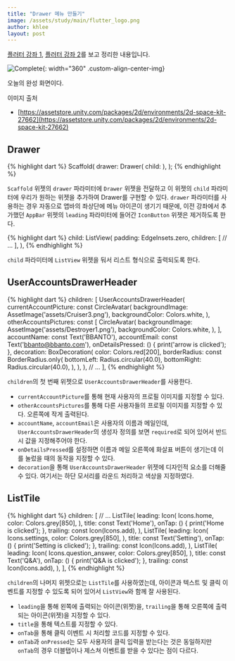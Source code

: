 ```yaml
---
title: "Drawer 메뉴 만들기"
image: /assets/study/main/flutter_logo.png
author: khlee
layout: post
---
```


[플러터 강좌 1](https://youtu.be/8gDhEdFhfys?si=9gLZq4VihAZtOh1r), [플러터 강좌 2](https://youtu.be/j5O49p7CL1o?si=AQcRqG-yTCwD5bOM)를 보고 정리한 내용입니다.

![Complete]({{site.baseurl}}/assets/study/flutter/008_drawer/complete.png){: width="360" .custom-align-center-img}

오늘의 완성 화면이다.

이미지 출처
* [https://assetstore.unity.com/packages/2d/environments/2d-space-kit-27662](https://assetstore.unity.com/packages/2d/environments/2d-space-kit-27662)

## Drawer

{% highlight dart %}
Scaffold(
  drawer: Drawer(
    child: 
  ),
);
{% endhighlight %}

`Scaffold` 위젯의 `drawer` 파라미터에 `Drawer` 위젯을 전달하고 이 위젯의 `child` 파라미터에 우리가 원하는 위젯을 추가하여 Drawer를 구현할 수 있다. `drawer` 파라미터를 사용하는 경우 자동으로 앱바의 좌상단에 메뉴 아이콘이 생기기 때문에, 이전 강좌에서 추가했던 `AppBar` 위젯의 `leading` 파라미터에 들어간 `IconButton` 위젯은 제거하도록 한다.

{% highlight dart %}
child: ListView(
  padding: EdgeInsets.zero,
  children: [
    // ...
  ],
),
{% endhighlight %}

`child` 파라미터에 `ListView` 위젯을 둬서 리스트 형식으로 출력되도록 한다.

## UserAccountsDrawerHeader

{% highlight dart %}
children: [
  UserAccountsDrawerHeader(
    currentAccountPicture: const CircleAvatar(
      backgroundImage: AssetImage('assets/Cruiser3.png'),
      backgroundColor: Colors.white,
    ),
    otherAccountsPictures: const [
      CircleAvatar(
        backgroundImage: AssetImage('assets/Destroyer1.png'),
        backgroundColor: Colors.white,
      ),
    ],
    accountName: const Text('BBANTO'),
    accountEmail: const Text('bbanto@bbanto.com'),
    onDetailsPressed: () {
      print('arrow is clicked');
    },
    decoration: BoxDecoration(
      color: Colors.red[200],
      borderRadius: const BorderRadius.only(
        bottomLeft: Radius.circular(40.0),
        bottomRight: Radius.circular(40.0),
      ),
    ),
  ),
  // ...
],
{% endhighlight %}

`children`의 첫 번째 위젯으로 `UserAccountsDrawerHeader`를 사용한다.

* `currentAccountPicture`를 통해 현재 사용자의 프로필 이미지를 지정할 수 있다.
* `otherAccountsPictures`를 통해 다른 사용자들의 프로필 이미지를 지정할 수 있다. 오른쪽에 작게 출력된다.
* `accountName`, `accountEmail`은 사용자의 이름과 메일인데, `UserAccountsDrawerHeader`의 생성자 정의를 보면 `required`로 되어 있어서 반드시 값을 지정해주어야 한다.
* `onDetailsPressed`를 설정하면 이름과 메일 오른쪽에 화살표 버튼이 생기는데 이를 눌렀을 때의 동작을 지정할 수 있다.
* `decoration`을 통해 `UserAccountsDrawerHeader` 위젯에 디자인적 요소를 더해줄 수 있다. 여기서는 하단 모서리를 라운드 처리하고 색상을 지정하였다.

## ListTile

{% highlight dart %}
children: [
  // ...
  ListTile(
    leading: Icon(
      Icons.home,
      color: Colors.grey[850],
    ),
    title: const Text('Home'),
    onTap: () {
      print('Home is clicked');
    },
    trailing: const Icon(Icons.add),
  ),
  ListTile(
    leading: Icon(
      Icons.settings,
      color: Colors.grey[850],
    ),
    title: const Text('Setting'),
    onTap: () {
      print('Setting is clicked');
    },
    trailing: const Icon(Icons.add),
  ),
  ListTile(
    leading: Icon(
      Icons.question_answer,
      color: Colors.grey[850],
    ),
    title: const Text('Q&A'),
    onTap: () {
      print('Q&A is clicked');
    },
    trailing: const Icon(Icons.add),
  ),
],
{% endhighlight %}

`children`의 나머지 위젯으로는 `ListTile`를 사용하였는데, 아이콘과 텍스트 및 클릭 이벤트를 지정할 수 있도록 되어 있어서 `ListView`와 함께 잘 사용된다.

* `leading`을 통해 왼쪽에 출력되는 아이콘(위젯)을, `trailing`을 통해 오른쪽에 출력되는 아이콘(위젯)을 지정할 수 있다.
* `title`을 통해 텍스트를 지정할 수 있다.
* `onTab`을 통해 클릭 이벤트 시 처리할 코드를 지정할 수 있다.
* `onTab`과 `onPressed`는 모두 사용자의 클릭 입력을 받는다는 것은 동일하지만 `onTab`의 경우 더블탭이나 제스쳐 이벤트를 받을 수 있다는 점이 다르다.
